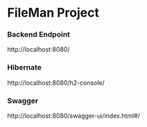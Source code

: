 # FileMan Project

### Backend Endpoint

http://localhost:8080/

### Hibernate

http://localhost:8080/h2-console/

### Swagger

http://localhost:8080/swagger-ui/index.html#/